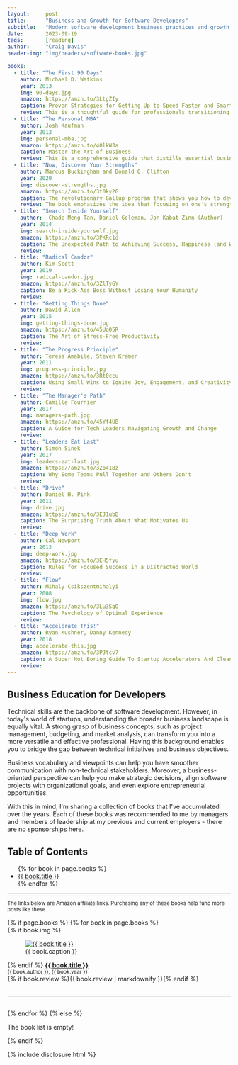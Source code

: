 ```yaml
---
layout:     post
title:      "Business and Growth for Software Developers"
subtitle:   "Modern software development business practices and growth mindset"
date:       2023-09-19
tags:       [reading]
author:     "Craig Davis"
header-img: "img/headers/software-books.jpg"

books:
  - title: "The First 90 Days"
    author: Michael D. Watkins
    year: 2013
    img: 90-days.jpg
    amazon: https://amzn.to/3LtgZIy
    caption: Proven Strategies for Getting Up to Speed Faster and Smarter, Updated and Expanded
    review: This is a thoughtful guide for professionals transitioning into new leadership roles. Watkins outlines a comprehensive strategy for navigating the critital initial phase of starting a new role. He emphasizes the importance of understanding the organizational culture, building key relationships, and formulating a clear action plan to achieve early wins. The book provides actionable insights and real-world examples, making it an invaluable resource for anyone seeking to make a successful transition into a leadership role. It's particularly relevant for software developers, as it underscores the significance of adapting skills and strategies to new challenges and environments.
  - title: "The Personal MBA"
    author: Josh Kaufman
    year: 2012
    img: personal-mba.jpg
    amazon: https://amzn.to/48lkWJa
    caption: Master the Art of Business
    review: This is a comprehensive guide that distills essential business principles and concepts for readers looking to gain a practical understanding of business. Kaufman introduces topics such as finance, marketing, strategy, and decision-making, and provides readers with a solid foundation for participation in business discussions. This book is particularly valuable for software developers, as it equips them with the business knowledge needed to excel in roles where technical skills intersect with business objectives.
  - title: "Now, Discover Your Strengths"
    author: Marcus Buckingham and Donald O. Clifton
    year: 2020
    img: discover-strengths.jpg
    amazon: https://amzn.to/3t0ky2G
    caption: The revolutionary Gallup program that shows you how to develop your unique talents and strengths
    review: The book emphasizes the idea that focusing on one's strengths, rather than trying to fix weaknesses, is the key to personal and professional success. It encourages readers to shift their perspective and embrace what they excel at, as this can lead to increased productivity, satisfaction, and overall well-being. 
  - title: "Search Inside Yourself"
    author:  Chade-Meng Tan, Daniel Goleman, Jon Kabat-Zinn (Author)
    year: 2014
    img: search-inside-yourself.jpg
    amazon: https://amzn.to/3PKRc1d
    caption: The Unexpected Path to Achieving Success, Happiness (and World Peace)
    review:
  - title: "Radical Candor"
    author: Kim Scott 
    year: 2019
    img: radical-candor.jpg
    amazon: https://amzn.to/3ZlTyGY
    caption: Be a Kick-Ass Boss Without Losing Your Humanity
    review:
  - title: "Getting Things Done"
    author: David Allen
    year: 2015
    img: getting-things-done.jpg
    amazon: https://amzn.to/45Uq05R
    caption: The Art of Stress-Free Productivity
    review:
  - title: "The Progress Principle"
    author: Teresa Amabile, Steven Kramer
    year: 2011
    img: progress-principle.jpg
    amazon: https://amzn.to/3Rt0ccu
    caption: Using Small Wins to Ignite Joy, Engagement, and Creativity at Work
    review:
  - title: "The Manager's Path"
    author: Camille Fournier
    year: 2017
    img: managers-path.jpg
    amazon: https://amzn.to/45Yf4UB
    caption: A Guide for Tech Leaders Navigating Growth and Change
    review:
  - title: "Leaders Eat Last"
    author: Simon Sinek
    year: 2017
    img: leaders-eat-last.jpg
    amazon: https://amzn.to/3Zo41Bz
    caption: Why Some Teams Pull Together and Others Don't
    review:
  - title: "Drive"
    author: Daniel H. Pink
    year: 2011
    img: drive.jpg
    amazon: https://amzn.to/3EJ1ubB
    caption: The Surprising Truth About What Motivates Us
    review:
  - title: "Deep Work"
    author: Cal Newport
    year: 2013
    img: deep-work.jpg
    amazon: https://amzn.to/3EH5fyu
    caption: Rules for Focused Success in a Distracted World
    review:
  - title: "Flow"
    author: Mihaly Csikszentmihalyi 
    year: 2008
    img: flow.jpg
    amazon: https://amzn.to/3Lu3SqO
    caption: The Psychology of Optimal Experience
    review:
  - title: "Accelerate This!"
    author: Ryan Kushner, Danny Kennedy
    year: 2018
    img: accelerate-this.jpg
    amazon: https://amzn.to/3PJtcv7
    caption: A Super Not Boring Guide To Startup Accelerators And Clean Energy Entrepreneurship
    review:
---
```


## Business Education for Developers

Technical skills are the backbone of software development. However, in today's world of startups, understanding the broader business landscape is equally vital. A strong grasp of business concepts, such as project management, budgeting, and market analysis, can transform you into a more versatile and effective professional. Having this background enables you to bridge the gap between technical initiatives and business objectives. 

Business vocabulary and viewpoints can help you have smoother communication with non-technical stakeholders. Moreover, a business-oriented perspective can help you make strategic decisions, align software projects with organizational goals, and even explore entrepreneurial opportunities.

With this in mind, I'm sharing a collection of books that I've accumulated over the years. Each of these books was recommended to me by managers and members of leadership at my previous and current employers - there are no sponsorships here.

## Table of Contents
<ul>
{% for book in page.books %}
    <li><a href="#{{ book.title | slugify }}">{{ book.title }}</a></li>
{% endfor %}
</ul>
<hr>

<small>The links below are Amazon affiliate links. Purchasing any of these books help fund more posts like these.</small>

<div class="review">
{% if page.books %}
{% for book in page.books %}
    <div class="review-book" id="{{ book.title | slugify }}" >
        {% if book.img %}
        <figure>
            <a href="{{ book.amazon }}" title="Amazon: {{ book.title }}"><img src="/img/posts/software-engineering/{{ book.img }}" alt="{{ book.title }}"></a>
            <figcaption>{{ book.caption }}</figcaption>
        </figure>
        {% endif %}
        <strong><a href="{{ book.amazon }}" title="Amazon: {{ book.title }}">{{ book.title }}</a></strong><br>
        <small>{{ book.author }}, {{ book.year }}</small><br>
        {% if book.review %}{{ book.review | markdownify }}{% endif %}
    </div>
    <hr style="clear: both; margin: 30px 0;">
{% endfor %}
{% else %}
    <p>The book list is empty!</p>
{% endif %}
</div>

{% include disclosure.html %}

